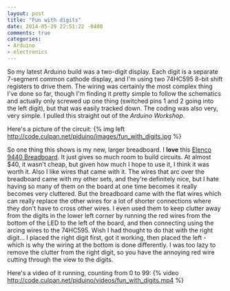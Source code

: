 ```yaml
---
layout: post
title: "Fun with digits"
date: 2014-05-29 22:51:22 -0400
comments: true
categories: 
- Arduino 
- electronics
---
```


So my latest Arduino build was a two-digit display.  Each digit is a separate 7-segment common cathode display, and I'm using two 74HC595 8-bit shift registers to drive them.  The wiring was certainly the most complex thing I've done so far, though I'm finding it pretty simple to follow the schematics and actually only screwed up one thing (switched pins 1 and 2 going into the left digit), but that was easily tracked down.  The coding was also very, very simple.  I pulled this straight out of the *Arduino Workshop*.

Here's a picture of the circuit:
{% img left http://code.culpan.net/piduino/images/fun_with_digits.jpg %}

So one thing this shows is my new, larger breadboard.  I **love** this [Elenco 9440 Breadboard](http://www.amazon.com/gp/product/B0002H4W0U/ref=oh_details_o02_s00_i00?ie=UTF8&psc=1).  It just gives so much room to build circuits.  At almost $40, it wasn't cheap, but given how much I hope to use it, I think it was worth it.  Also I like wires that came with it.  The wires that arc over the breadboard came with my other sets, and they're definitely nice, but I hate having so many of them on the board at one time becomes it really becomes very cluttered.  But the breadboard came with the flat wires which can really replace the other wires for a lot of shorter connections where they don't have to cross other wires.  I even used them to keep clutter away from the digits in the lower left corner by running the red wires from the bottom of the LED to the left of the board, and then connecting using the arcing wires to the 74HC595.  Wish I had thought to do that with the right digit...  I placed the right digit first, got it working, then placed the left - which is why the wiring at the bottom is done differently.  I was too lazy to remove the clutter from the right digit, so you have the annoying red wire cutting through the view to the digits.

Here's a video of it running, counting from 0 to 99:
{% video http://code.culpan.net/piduino/videos/fun_with_digits.mp4 %}